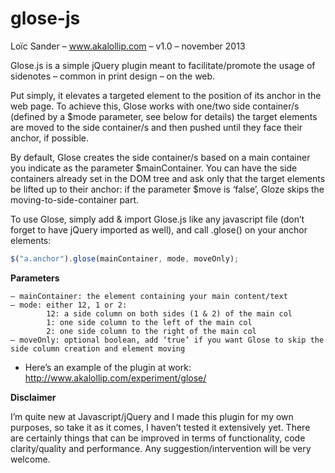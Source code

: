 glose-js
========

Loïc Sander – www.akalollip.com – v1.0 – november 2013


Glose.js is a simple jQuery plugin meant to facilitate/promote the usage of sidenotes – common in print design – on the web.

Put simply, it elevates a targeted element to the position of its anchor in the web page.
To achieve this, Glose works with one/two side container/s (defined by a $mode parameter, see below for details)
the target elements are moved to the side container/s and then pushed until they face their anchor, if possible.

By default, Glose creates the side container/s based on a main container you indicate as the parameter $mainContainer.
You can have the side containers already set in the DOM tree and ask only that the target elements
be lifted up to their anchor: if the parameter $move is ‘false’, Gloze skips the moving-to-side-container part.


To use Glose, simply add & import Glose.js like any javascript file (don’t forget to have jQuery imported as well), and call .glose() on your anchor elements:

```javascript
$("a.anchor").glose(mainContainer, mode, moveOnly);
```


**Parameters**
```
– mainContainer: the element containing your main content/text
– mode: either 12, 1 or 2: 
  		12: a side column on both sides (1 & 2) of the main col
  		1: one side column to the left of the main col
  		2: one side column to the right of the main col
– moveOnly: optional boolean, add ‘true’ if you want Glose to skip the side column creation and element moving
```


* Here’s an example of the plugin at work: http://www.akalollip.com/experiment/glose/


**Disclaimer**

I’m quite new at Javascript/jQuery and I made this plugin for my own purposes, so take it as it comes, I haven’t tested it extensively yet.
There are certainly things that can be improved in terms of functionality, code clarity/quality and performance. Any suggestion/intervention will be very welcome.
